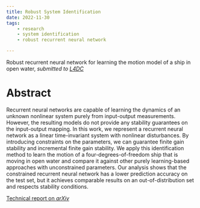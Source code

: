 ```yaml
---
title: Robust System Identification
date: 2022-11-30
tags:
    - research
    - system identification
    - robust recurrent neural network

---
```

Robust recurrent neural network for learning the motion model of a ship in open water, *submitted to [L4DC](https://l4dc.seas.upenn.edu)*


# Abstract
Recurrent neural networks are capable of learning the dynamics of an unknown nonlinear system purely from input-output measurements. However, the resulting models do not provide any stability guarantees on the input-output mapping. In this work, we represent a recurrent neural network as a linear time-invariant system with nonlinear disturbances. By introducing constraints on the parameters, we can guarantee finite gain stability and incremental finite gain stability. We apply this identification method to learn the motion of a four-degrees-of-freedom ship that is moving in open water and compare it against other purely learning-based approaches with unconstrained parameters. Our analysis shows that the constrained recurrent neural network has a lower prediction accuracy on the test set, but it achieves comparable results on an out-of-distribution set and respects stability conditions.

[Technical report on *arXiv*](https://arxiv.org/abs/2212.05781)
